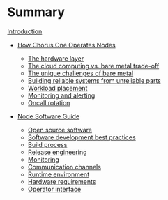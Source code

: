 # Summary

[Introduction](introduction.md)

 - [How Chorus One Operates Nodes](chorus-one/intro.md)
   - [The hardware layer](chorus-one/the-hardware-layer.md)
   - [The cloud computing vs. bare metal trade-off](chorus-one/cloud-vs-bare-metal.md)
   - [The unique challenges of bare metal](chorus-one/bare-metal-challenges.md)
   - [Building reliable systems from unreliable parts](chorus-one/reliable-systems.md)
   - [Workload placement](chorus-one/workload-placement.md)
   - [Monitoring and alerting](chorus-one/monitoring-alerting.md)
   - [Oncall rotation](chorus-one/oncall.md)

 - [Node Software Guide](node-software/intro.md)
   - [Open source software](node-software/open-source.md)
   - [Software development best practices](node-software/development-practices.md)
   - [Build process](node-software/build-process.md)
   - [Release engineering](node-software/release-engineering.md)
   - [Monitoring](node-software/monitoring.md)
   - [Communication channels]() <!-- node-software/communication-channels.md -->
   - [Runtime environment]() <!-- node-software/runtime-environment.md -->
   - [Hardware requirements]() <!-- node-software/hardware-requirements.md -->
   - [Operator interface]() <!-- (node-software/operator-interface.md) -->
